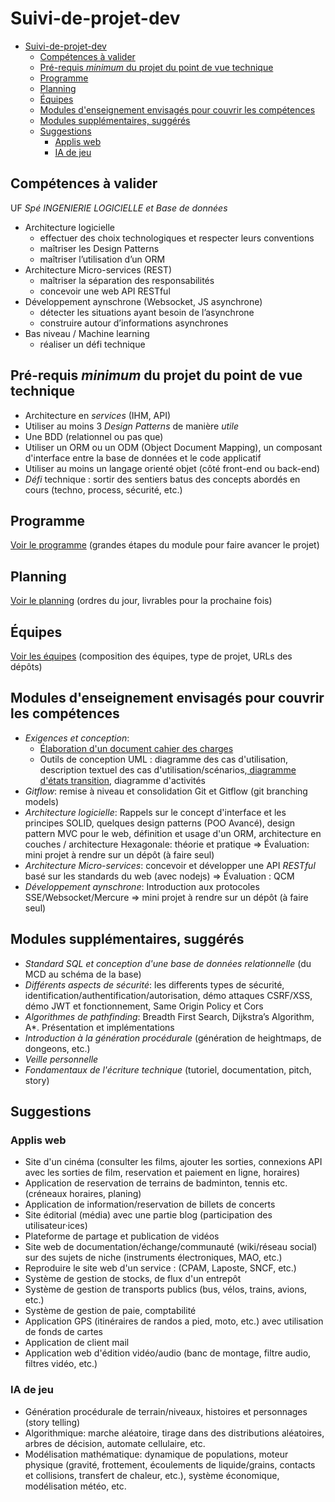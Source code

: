 # Suivi-de-projet-dev


- [Suivi-de-projet-dev](#suivi-de-projet-dev)
  - [Compétences à valider](#compétences-à-valider)
  - [Pré-requis *minimum* du projet du point de vue technique](#pré-requis-minimum-du-projet-du-point-de-vue-technique)
  - [Programme](#programme)
  - [Planning](#planning)
  - [Équipes](#équipes)
  - [Modules d'enseignement envisagés pour couvrir les compétences](#modules-denseignement-envisagés-pour-couvrir-les-compétences)
  - [Modules supplémentaires, suggérés](#modules-supplémentaires-suggérés)
  - [Suggestions](#suggestions)
    - [Applis web](#applis-web)
    - [IA de jeu](#ia-de-jeu)

## Compétences à valider

UF *Spé INGENIERIE LOGICIELLE et Base de données*

- Architecture logicielle
  - effectuer des choix technologiques et respecter leurs conventions
  - maîtriser les Design Patterns
  - maîtriser l’utilisation d’un ORM
- Architecture Micro-services (REST)
  - maîtriser la séparation des responsabilités
  - concevoir une web API RESTful
- Développement aynschrone (Websocket, JS asynchrone)
  -  détecter les situations ayant besoin de l’asynchrone
  -  construire autour d’informations asynchrones
- Bas niveau / Machine learning
  - réaliser un défi technique


## Pré-requis *minimum* du projet du point de vue technique

- Architecture en *services* (IHM, API)
- Utiliser au moins 3 *Design Patterns* de manière *utile*
- Une BDD (relationnel ou pas que)
- Utiliser un ORM ou un ODM (Object Document Mapping), un composant d'interface entre la base de données et le code applicatif
- Utiliser au moins un langage orienté objet (côté front-end ou back-end)
- *Défi* technique : sortir des sentiers batus des concepts abordés en cours (techno, process, sécurité, etc.)

## Programme

[Voir le programme](./programme.md) (grandes étapes du module pour faire avancer le projet)

## Planning

[Voir le planning](./planning.md) (ordres du jour, livrables pour la prochaine fois)

## Équipes

[Voir les équipes](./groupes.md) (composition des équipes, type de projet, URLs des dépôts)

## Modules d'enseignement envisagés pour couvrir les compétences

- *Exigences et conception*: 
  - [Élaboration d'un document cahier des charges](./phase-1-cahier-des-charges-conception/index.md)
  - Outils de conception UML : diagramme des cas d'utilisation, description textuel des cas d'utilisation/scénarios,[ diagramme d'états transition](./modules/conception-diagrammes-etat-transitions/), diagramme d'activités
- *Gitflow*: remise à niveau et consolidation Git et Gitflow (git branching models)
- *Architecture logicielle*: Rappels sur le concept d'interface et les principes SOLID, quelques design patterns (POO Avancé), design pattern MVC pour le web, définition et usage d'un ORM, architecture en couches / architecture Hexagonale: théorie et pratique => Évaluation: mini projet à rendre sur un dépôt (à faire seul)
- *Architecture Micro-services*: concevoir et développer une API *RESTful* basé sur les standards du web (avec nodejs) => Évaluation : QCM
- *Développement aynschrone*: Introduction aux protocoles SSE/Websocket/Mercure => mini projet à rendre sur un dépôt (à faire seul)

## Modules supplémentaires, suggérés

- *Standard SQL et conception d'une base de données relationnelle* (du MCD au schéma de la base)
- *Différents aspects de sécurité*: les differents types de sécurité, identification/authentification/autorisation, démo attaques CSRF/XSS, démo JWT et fonctionnement, Same Origin Policy et Cors
- *Algorithmes de pathfinding*: Breadth First Search, Dijkstra’s Algorithm, A*. Présentation et implémentations
- *Introduction à la génération procédurale* (génération de heightmaps, de dongeons, etc.)
- *Veille personnelle*
- *Fondamentaux de l'écriture technique* (tutoriel, documentation, pitch, story)


## Suggestions

### Applis web

- Site d'un cinéma (consulter les films, ajouter les sorties, connexions API avec les sorties de film, reservation et paiement en ligne, horaires)
- Application de reservation de terrains de badminton, tennis etc. (créneaux horaires, planing)
- Application de information/reservation de billets de concerts
- Site éditorial (média) avec une partie blog (participation des utilisateur·ices)
- Plateforme de partage et publication de vidéos
- Site web de documentation/échange/communauté (wiki/réseau social) sur des sujets de niche (instruments électroniques, MAO, etc.)
- Reproduire le site web d'un service : (CPAM, Laposte, SNCF, etc.)
- Système de gestion de stocks, de flux d'un entrepôt
- Système de gestion de transports publics (bus, vélos, trains, avions, etc.)
- Système de gestion de paie, comptabilité
- Application GPS (itinéraires de randos a pied, moto, etc.) avec utilisation de fonds de cartes
- Application de client mail
- Application web d'édition vidéo/audio (banc de montage, filtre audio, filtres vidéo, etc.)

### IA de jeu

- Génération procédurale de terrain/niveaux, histoires et personnages (story telling)
- Algorithmique: marche aléatoire, tirage dans des distributions aléatoires, arbres de décision, automate cellulaire, etc.
- Modélisation mathématique: dynamique de populations, moteur physique (gravité, frottement, écoulements de liquide/grains, contacts et collisions, transfert de chaleur, etc.), système économique, modélisation météo, etc.

